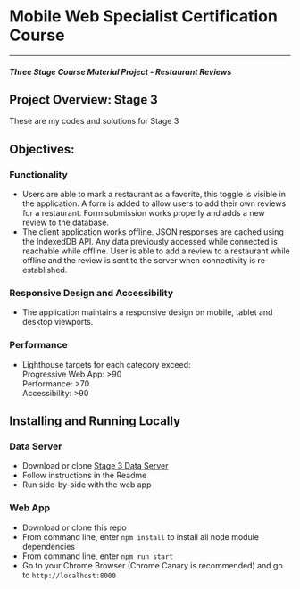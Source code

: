 # Mobile Web Specialist Certification Course
---
#### _Three Stage Course Material Project - Restaurant Reviews_

## Project Overview: Stage 3

These are my codes and solutions for Stage 3


## Objectives:
### Functionality
- Users are able to mark a restaurant as a favorite, this toggle is visible in the application. A form is added to allow users to add their own reviews for a restaurant. Form submission works properly and adds a new review to the database.
- The client application works offline. JSON responses are cached using the IndexedDB API. Any data previously accessed while connected is reachable while offline. User is able to add a review to a restaurant while offline and the review is sent to the server when connectivity is re-established.

### Responsive Design and Accessibility
- The application maintains a responsive design on mobile, tablet and desktop viewports.

### Performance
- Lighthouse targets for each category exceed:  
   Progressive Web App: >90  
   Performance: >70  
   Accessibility: >90  

## Installing and Running Locally

### Data Server
- Download or clone <a href="https://github.com/jimmymercado/mws-restaurant-stage-3-data" target="_blank">Stage 3 Data Server</a> 
- Follow instructions in the Readme
- Run side-by-side with the web app

### Web App
- Download or clone this repo
- From command line, enter `npm install` to install all node module dependencies
- From command line, enter `npm run start`
- Go to your Chrome Browser (Chrome Canary is recommended) and go to `http://localhost:8000`